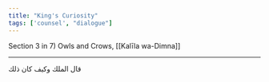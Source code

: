 ```yaml
---
title: "King's Curiosity"
tags: ['counsel', "dialogue"]
---
```


 Section 3 in 7) Owls and Crows, [[Kalīla wa-Dimna]]

---
قال الملك وكيف كان ذلك

